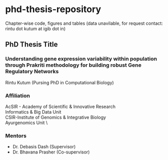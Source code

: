 # phd-thesis-repository
Chapter-wise code, figures and tables (data unavilable, for request contact: rintu dot kutum at igib dot in)

## PhD Thesis Title
### Understanding gene expression variability within population through Prakriti methodology for building robust Gene Regulatory Networks

Rintu Kutum
(Pursing PhD in Computational Biology)

### Affiliation
AcSIR - Academy of Scientific & Innovative Research \
Informatics & Big Data Unit \
CSIR-Institute of Genomics & Integrative Biology \
Ayurgenomics Unit \

### Mentors
- Dr. Debasis Dash (Supervisor)
- Dr. Bhavana Prasher (Co-supervisor)


